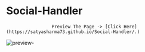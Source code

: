 # Social-Handler

                     Preview The Page -> [Click Here](https://satyasharma73.github.io/Social-Handler/.)
![preview-](https://user-images.githubusercontent.com/71933842/105346944-3a281380-5c0c-11eb-9724-f8f54b77319c.gif)

